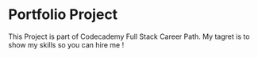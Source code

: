 # Portfolio Project
This Project is part of Codecademy Full Stack Career Path.
My tagret is to show my skills so you can hire me !